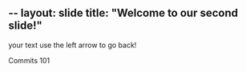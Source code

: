 --
layout: slide
title:  "Welcome to our second slide!"
--
your text
use the left arrow to go back!





Commits 101

